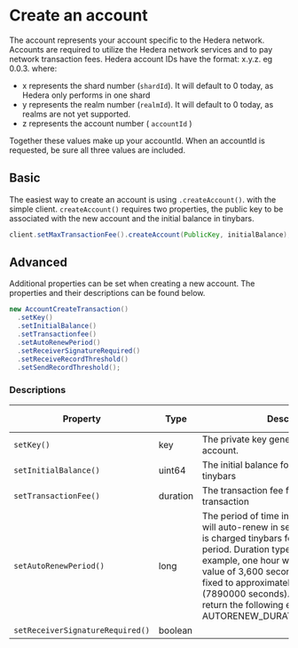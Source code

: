 # Create an account

The account represents your account specific to the Hedera network. Accounts are required to utilize the Hedera network services and to pay network transaction fees. Hedera account IDs have the format: x.y.z. eg 0.0.3. where:

* x represents the shard number \(`shardId`\). It will default to 0 today, as Hedera only performs in one shard
* y represents the realm number \(`realmId`\). It will default to 0 today, as realms are not yet supported.
* z represents the account number \( `accountId` \)

Together these values make up your accountId. When an accountId is requested, be sure all three values are included.

## Basic

The easiest way to create an account is using `.createAccount()`. with the simple client. `createAccount()` requires two properties, the public key to be associated with the new account and the initial balance in tinybars.

```java
client.setMaxTransactionFee().createAccount(PublicKey, initialBalance);
```

## Advanced

Additional properties can be set when creating a new account. The properties and their descriptions can be found below.

```java
new AccountCreateTransaction()
  .setKey()
  .setInitialBalance()
  .setTransactionfee()
  .setAutoRenewPeriod()
  .setReceiverSignatureRequired()
  .setReceiveRecordThreshold()
  .setSendRecordThreshold();
```

### Descriptions

| Property                         | Type     | Description                                                                                                                                                                                                                                                                                                                                                                             | Default Value     |
|----------------------------------|----------|-----------------------------------------------------------------------------------------------------------------------------------------------------------------------------------------------------------------------------------------------------------------------------------------------------------------------------------------------------------------------------------------|-------------------|
| `setKey()`                       | key      | The private key generated for the new account.                                                                                                                                                                                                                                                                                                                                          | None              |
| `setInitialBalance()`            | uint64   | The initial balance for the account in tinybars                                                                                                                                                                                                                                                                                                                                         | None              |
| `setTransactionFee()`            | duration | The transaction fee for the account create transaction                                                                                                                                                                                                                                                                                                                                  | None              |
| `setAutoRenewPeriod()`           | long     | The period of time in which the account will auto-renew in seconds. The account is charged tinybars for every auto-renew period. Duration type is in seconds. For example, one hour would result in the input value of 3,600 seconds.NOTE: This is fixed to approximately 3 months (7890000 seconds). Any other value will return the following error: AUTORENEW_DURATION_NOT_IN_RANGE. | 2,592,000 seconds |
| `setReceiverSignatureRequired()` | boolean  |                                                                                                                                                                                                                                                                                                                                                                                   | False             |




